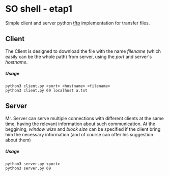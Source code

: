 # SO shell - etap1
Simple client and server python [tftp](https://datatracker.ietf.org/doc/html/rfc1350) implementation for transfer files.

## Client
The Client is designed to download the file with the name *filename* (which easily can be the whole path) from server, using the *port* and server's *hostname*. 

##### Usage

```
python3 client.py <port> <hostname> <filename>
python3 client.py 69 localhost a.txt
```

## Server
Mr. Server can serve multiple connections with different clients at the same time, having the relevant information about such communication. At the beggining, *window wize* and *block size* can be specified if the client bring him the necessary information (and of course can offer his suggestion about them)

##### Usage

```
python3 server.py <port>
python3 server.py 69
```


